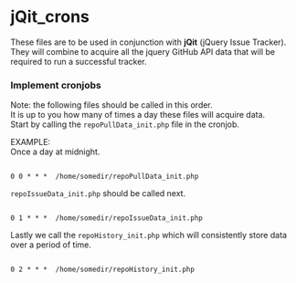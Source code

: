 # jQit_crons

These files are to be used in conjunction with **jQit** (jQuery Issue Tracker).   
They will combine to acquire all the jquery GitHub API data that will be required to run a successful tracker.

### Implement cronjobs  
Note: the following files should be called in this order.   
It is up to you how many of times a day these files will acquire data.  
Start by calling the ``repoPullData_init.php`` file in the cronjob.    
 
EXAMPLE:   
Once a day at midnight.
```

0 0 * * *  /home/somedir/repoPullData_init.php

```
``repoIssueData_init.php`` should be called next.   
```

0 1 * * *  /home/somedir/repoIssueData_init.php

```
Lastly we call the ``repoHistory_init.php`` which will consistently store data over a period of time.   
```

0 2 * * *  /home/somedir/repoHistory_init.php

```
